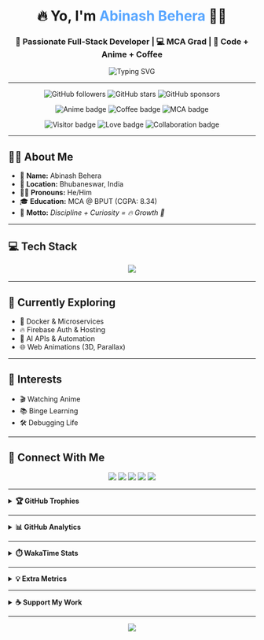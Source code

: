 <h1 align="center">🔥 Yo, I'm <span style="color:#58A6FF;">Abinash Behera</span> 👨‍💻</h1>
<h3 align="center">🚀 Passionate Full-Stack Developer | 💻 MCA Grad | 🧠 Code + Anime + Coffee</h3>

<p align="center">
  <img src="https://readme-typing-svg.herokuapp.com?font=Fira+Code&pause=1000&center=true&vCenter=true&width=500&lines=Turning+Coffee+Into+Code...;React+%2B+Spring+Boot+Developer;Anime+Fan+%F0%9F%8E%A9+%7C+Always+Learning+%F0%9F%93%9A;Welcome+to+My+Dev+World+%F0%9F%8C%8D" alt="Typing SVG" />
</p>

---

<p align="center">
  <!-- Badges row 1 -->
  <img src="https://img.shields.io/github/followers/lucky-world29?label=Followers&style=social" alt="GitHub followers" />
  <img src="https://img.shields.io/github/stars/lucky-world29?label=Stars&style=social" alt="GitHub stars" />
  <img src="https://img.shields.io/github/sponsors/lucky-world29?label=Sponsors&style=social" alt="GitHub sponsors" />
</p>

<p align="center">
  <!-- Badges row 2 -->
  <img src="https://img.shields.io/badge/Anime%20Lover-%F0%9F%8E%A9-blueviolet" alt="Anime badge" />
  <img src="https://img.shields.io/badge/Coffee-Powered-%E2%98%95%EF%B8%8F-orange" alt="Coffee badge" />
  <img src="https://img.shields.io/badge/MCA%20Grad-8.34%20CGPA-success" alt="MCA badge" />
</p>

<p align="center">
  <!-- Badges row 3 -->
  <img src="https://visitor-badge.laobi.icu/badge?page_id=lucky-world29.lucky-world29&style=flat-square&color=brightgreen" alt="Visitor badge" />
  <img src="https://img.shields.io/badge/Code%20with-Love-%23FF69B4" alt="Love badge" />
  <img src="https://img.shields.io/badge/Open%20to-Collaborations-%23ffb347" alt="Collaboration badge" />
</p>

---

## 👨‍🎓 About Me

- 📛 **Name:** Abinash Behera  
- 📍 **Location:** Bhubaneswar, India  
- 🙋‍♂️ **Pronouns:** He/Him  
- 🎓 **Education:** MCA @ BPUT (CGPA: 8.34)  
- 🧠 **Motto:** *Discipline + Curiosity = 🔥 Growth 🚀*

---

## 💻 Tech Stack

<p align="center">
  <img src="https://skillicons.dev/icons?i=java,spring,react,nodejs,python,mongodb,mysql,javascript,html,css,tailwind,bootstrap,git,github,vscode,postman,eclipse" />
</p>

---

## 🧪 Currently Exploring

- 🐳 Docker & Microservices  
- 🔥 Firebase Auth & Hosting  
- 🤖 AI APIs & Automation  
- 🌐 Web Animations (3D, Parallax)  

---

## 🎯 Interests

- 🎬 Watching Anime  
- 📚 Binge Learning  
- 🛠️ Debugging Life  

---

## 🤝 Connect With Me

<p align="center">
  <a href="mailto:abinashbehera9889@gmail.com"><img src="https://skillicons.dev/icons?i=gmail" height="30"/></a>
  <a href="https://github.com/lucky-world29"><img src="https://skillicons.dev/icons?i=github" height="30"/></a>
  <a href="https://www.linkedin.com/in/abinash-behera-200145255"><img src="https://skillicons.dev/icons?i=linkedin" height="30"/></a>
  <a href="https://www.instagram.com/lucky_world29/"><img src="https://skillicons.dev/icons?i=instagram" height="30"/></a>
  <a href="https://coruscating-mermaid-d1ef87.netlify.app/"><img src="https://skillicons.dev/icons?i=webflow" height="30"/></a>
</p>

---

<details>
<summary><b>🏆 GitHub Trophies</b></summary><br/>

<p align="center">
  <img src="https://github-profile-trophy.vercel.app/?username=lucky-world29&theme=tokyonight&no-frame=true&row=1&column=8"/>
</p>

</details>

---

<details>
<summary><b>📊 GitHub Analytics</b></summary><br/>

<p align="center">
  <img src="https://github-readme-stats.vercel.app/api?username=lucky-world29&show_icons=true&theme=tokyonight&bg_color=0d1117&title_color=58a6ff&text_color=9f9f9f&icon_color=58a6ff" alt="Abinash's GitHub Stats" />
</p>

<p align="center">
  <img src="https://github-readme-streak-stats.herokuapp.com?user=lucky-world29&theme=tokyonight&hide_border=false&background=0D1117&ring=58A6FF&fire=FF9D00&currStreakLabel=58A6FF" />
</p>

<p align="center">
  <img src="https://github-profile-summary-cards.vercel.app/api/cards/profile-details?username=lucky-world29&theme=tokyonight" />
</p>

<p align="center">
  <img src="https://github-readme-stats.vercel.app/api/top-langs/?username=lucky-world29&layout=compact&theme=tokyonight&bg_color=0d1117&title_color=58a6ff&text_color=9f9f9f" />
</p>

</details>

---

<details>
<summary><b>⏱️ WakaTime Stats</b></summary><br/>

<p align="center">
  <img src="https://github-readme-stats.vercel.app/api/wakatime?username=lucky_world29&theme=onedark&hide_border=true"/>
</p>

</details>

---

<details>
<summary><b>💡 Extra Metrics</b></summary><br/>

<p align="center">
  <img src="https://raw.githubusercontent.com/lowlighter/metrics/master/metrics.classic.svg" alt="Metrics" />
</p>

</details>

---

<details>
<summary><b>☕ Support My Work</b></summary><br/>

<p align="center">
  <a href="https://coff.ee/abinashbeh7" target="_blank">
    <img src="https://cdn.buymeacoffee.com/buttons/v2/default-yellow.png" alt="Support me on Coffee" width="210" height="50">
  </a>
</p>

</details>

---

<p align="center">
  <img src="https://komarev.com/ghpvc/?username=lucky-world29&label=Profile+Views&color=brightgreen&style=flat"/>
</p>
